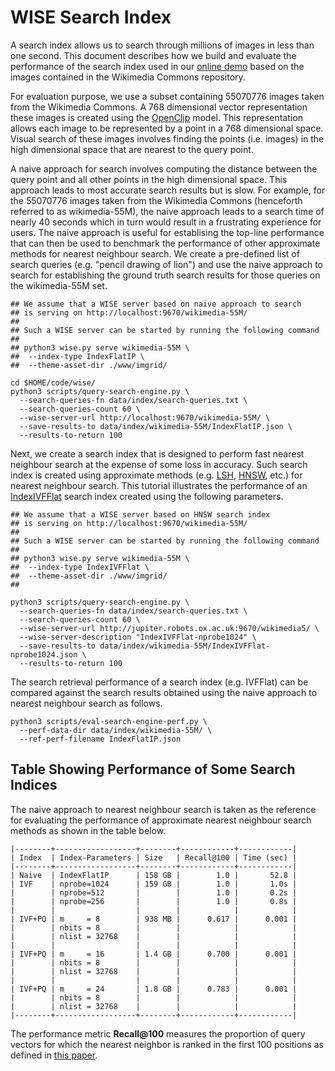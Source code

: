 # WISE Search Index

A search index allows us to search through millions of images in less
than one second. This document describes how we build and evaluate the
performance of the search index used in our [online
demo](https://meru.robots.ox.ac.uk/wikimedia/) based on the images
contained in the Wikimedia Commons repository.

For evaluation purpose, we use a subset containing 55070776 images
taken from the Wikimedia Commons. A 768 dimensional vector
representation these images is created using the
[OpenClip](https://github.com/mlfoundations/open_clip) model. This
representation allows each image to be represented by a point in a 768
dimensional space. Visual search of these images involves finding the
points (i.e. images) in the high dimensional space that are nearest to
the query point.

A naive approach for search involves computing the distance between
the query point and all other points in the high dimensional
space. This approach leads to most accurate search results but is
slow. For example, for the 55070776 images taken from the Wikimedia
Commons (henceforth referred to as wikimedia-55M), the naive approach
leads to a search time of nearly 40 seconds which in turn would result
in a frustrating experience for users. The naive approach is useful
for establising the top-line performance that can then be used to
benchmark the performance of other approximate methods for nearest
neighbour search. We create a pre-defined list of search queries
(e.g. "pencil drawing of lion") and use the naive approach to search
for establishing the ground truth search results for those queries on
the wikimedia-55M set.

```
## We assume that a WISE server based on naive approach to search
## is serving on http://localhost:9670/wikimedia-55M/
##
## Such a WISE server can be started by running the following command
##
## python3 wise.py serve wikimedia-55M \
##  --index-type IndexFlatIP \
##  --theme-asset-dir ./www/imgrid/

cd $HOME/code/wise/
python3 scripts/query-search-engine.py \
  --search-queries-fn data/index/search-queries.txt \
  --search-queries-count 60 \
  --wise-server-url http://localhost:9670/wikimedia-55M/ \
  --save-results-to data/index/wikimedia-55M/IndexFlatIP.json \
  --results-to-return 100
```

Next, we create a search index that is designed to perform fast
nearest neighbour search at the expense of some loss in accuracy. Such
search index is created using approximate methods
(e.g. [LSH](https://www.pinecone.io/learn/locality-sensitive-hashing/),
[HNSW](https://www.pinecone.io/learn/hnsw/), etc.) for nearest
neighbour search. This tutorial illustrates the performance of an [IndexIVFFlat](https://www.pinecone.io/learn/faiss-tutorial/)
search index created using the following parameters.

```
## We assume that a WISE server based on HNSW search index
## is serving on http://localhost:9670/wikimedia-55M/
##
## Such a WISE server can be started by running the following command
##
## python3 wise.py serve wikimedia-55M \
##  --index-type IndexIVFFlat \
##  --theme-asset-dir ./www/imgrid/
##

python3 scripts/query-search-engine.py \
  --search-queries-fn data/index/search-queries.txt \
  --search-queries-count 60 \
  --wise-server-url http://jupiter.robots.ox.ac.uk:9670/wikimedia5/ \
  --wise-server-description "IndexIVFFlat-nprobe1024" \
  --save-results-to data/index/wikimedia-55M/IndexIVFFlat-nprobe1024.json \
  --results-to-return 100
```

The search retrieval performance of a search index (e.g. IVFFlat) can be compared against
the search results obtained using the naive approach to nearest neighbour search as follows.

```
python3 scripts/eval-search-engine-perf.py \
  --perf-data-dir data/index/wikimedia-55M/ \
  --ref-perf-filename IndexFlatIP.json
```

## Table Showing Performance of Some Search Indices

The naive approach to nearest neighbour search is taken as the
reference for evaluating the performance of approximate nearest
neighbour search methods as shown in the table below.

```
|--------+------------------+--------+------------+------------|
| Index  | Index-Parameters | Size   | Recall@100 | Time (sec) |
|--------+------------------+--------+------------+------------|
| Naive  | IndexFlatIP      | 158 GB |        1.0 |       52.8 |
| IVF    | nprobe=1024      | 159 GB |        1.0 |       1.0s |
|        | nprobe=512       |        |        1.0 |       0.2s |
|        | nprobe=256       |        |        1.0 |       0.8s |
|        |                  |        |            |            |
| IVF+PQ | m     = 8        | 938 MB |      0.617 |      0.001 |
|        | nbits = 8        |        |            |            |
|        | nlist = 32768    |        |            |            |
|        |                  |        |            |            |
| IVF+PQ | m     = 16       | 1.4 GB |      0.700 |      0.001 |
|        | nbits = 8        |        |            |            |
|        | nlist = 32768    |        |            |            |
|        |                  |        |            |            |
| IVF+PQ | m     = 24       | 1.8 GB |      0.783 |      0.001 |
|        | nbits = 8        |        |            |            |
|        | nlist = 32768    |        |            |            |
|--------+------------------+--------+------------+------------|
```

The performance metric **Recall@100** measures the proportion of query
vectors for which the nearest neighbor is ranked in the first 100
positions as defined in [this paper](https://ieeexplore.ieee.org/abstract/document/5432202).